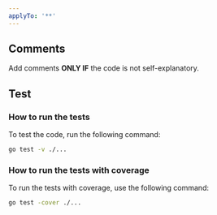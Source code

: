 ```yaml
---
applyTo: '**'
---
```


## Comments

Add comments **ONLY IF** the code is not self-explanatory.

## Test

### How to run the tests

To test the code, run the following command:

```bash
go test -v ./...
```

### How to run the tests with coverage

To run the tests with coverage, use the following command:

```bash
go test -cover ./...
```